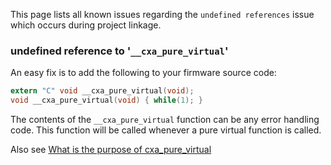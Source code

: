 This page lists all known issues regarding the `undefined references` issue which occurs during project linkage.

### undefined reference to '`__cxa_pure_virtual`'

An easy fix is to add the following to your firmware source code:

```c
extern "C" void __cxa_pure_virtual(void);
void __cxa_pure_virtual(void) { while(1); }
```

The contents of the `__cxa_pure_virtual` function can be any error handling code. 
This function will be called whenever a pure virtual function is called.

Also see [What is the purpose of cxa_pure_virtual](http://stackoverflow.com/questions/920500/what-is-the-purpose-of-cxa-pure-virtual)

